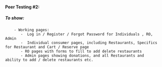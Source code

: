#### Peer Testing #2:

##### To show:
        - Working pages:
           -  Log in / Register / Forgot Password for Individuals , RO, Admin
           -  Individual consumer pages, including Restaurants, Specifics for Restaurant and Cart / Reserve page
           - RO pages with forms to fill to add delete restaurants 
           - Admin pages showing donations, and all Restaurants and ability to add / delete restaurants etc. 